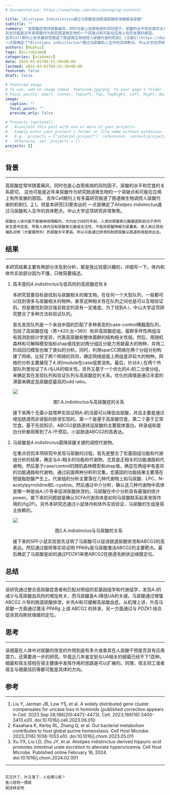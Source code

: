 ```yaml
---
# Documentation: https://wowchemy.com/docs/managing-content/

title: "Alistipes Indistinctus通过马尿酸促进肠道尿酸排泄缓解高尿酸"
subtitle: ""
summary: "高尿酸症常伴随着痛风，同时也是心血管疾病的风险因子。尿酸的水平和饮食的关系密切，
这也可能是近年来尿酸作为研究肠道微生物的一个突破点和可能在应用上有所发展的原因。
去年Cell期刊上有多篇研究报道了肠道微生物调控人尿酸代谢的机制[ [文献1](https://doi.org/10.1016/j.cell.2023.06.010)、[文献2](https://www.chinagut.cn/papers/read/1083032773) ]。但是本研究更突出的
一点是确定了*Alistipes indistinctus*通过马尿酸和人互作的具体靶点。中山大学这项研究非常聚焦。"
authors: [Huahui]
tags: [microbiome]
categories: [academic]
date: 2024-03-01T09:51:39+08:00
lastmod: 2024-03-01T09:51:39+08:00
featured: false
draft: false

# Featured image
# To use, add an image named `featured.jpg/png` to your page's folder.
# Focal points: Smart, Center, TopLeft, Top, TopRight, Left, Right, BottomLeft, Bottom, BottomRight.
image:
  caption: ""
  focal_point: ""
  preview_only: false

# Projects (optional).
#   Associate this post with one or more of your projects.
#   Simply enter your project's folder or file name without extension.
#   E.g. `projects = ["internal-project"]` references `content/project/deep-learning/index.md`.
#   Otherwise, set `projects = []`.
projects: []
---
```


## 背景
***

高尿酸症常伴随着痛风，同时也是心血管疾病的风险因子。尿酸的水平和饮食的关系密切，
这也可能是近年来尿酸作为研究肠道微生物的一个突破点和可能在应用上有所发展的原因。
去年Cell期刊上有多篇研究报道了肠道微生物调控人尿酸代谢的机制[[1](https://doi.org/10.1016/j.cell.2023.06.010)、[2](https://www.chinagut.cn/papers/read/1083032773) ]。但是本研究[3]更突出的
一点是确定了*Alistipes indistinctus*通过马尿酸和人互作的具体靶点。中山大学这项研究非常聚焦。


``
尿酸在人体内是不能被继续降解的，大约在1500万年前，人类的尿酸氧化酶基因和启动子序列发生遗传突变，导致人体内没有尿酸氧化酶或无活性，不能将尿酸降解为尿囊素，使人类比其他哺乳动物（大猩猩除外）的尿酸水平更高。所以只能通过排泄机制把尿酸从肠道和肾脏排出去。
``


## 结果
***

本研究结果主要有两部分涉及到分析，都是我比较感兴趣的，详细写一下。体内和体外实验部分因为不懂，只做简要描述。

1. 高丰度的*A.indistinctus*与低风险的高尿酸症有关
    
    本研究首要目标是找到与尿酸相关的微生物。在任何一个大型队列，一般都可以找到很多与尿酸相关的物种，甚至这种相关性在队列之间也是可以互相验证的。但是要找到效应强且稳定的具有一定难度。为了找到*A.i*，中山大学这项研究整合了多种方法和验证队列。
    
    首先发现队列是一个来自中国的匹配了多种表型的case-control横截面队列，包括了高尿酸症组（男>420;女>360）和非高尿酸症组。菌群多样性两组没有观测到统计学差异，代表高尿酸和整体菌群的结构相关性弱。然后，用随机森林和可解释模型指标shap值找到对两分组区分能力贡献最大的物种，并用二阶段回归模型也做了类似的分析。同时，利用sparCC网络在两个分组分别构建了网络，比较了两个网络的异同，确定网络层面上两组差异较大的物种。网络的分析主要展现了*A.i*的module在case组里消失。最后，针对*A.i*,在两个外部队列里验证了*A.i*与UA的相关性。另外又基于一个优化的*A.i*的二分类分组，来确定其在发现队列和验证队列与高尿酸症的关系。优化的阈值是通过丰度的滑窗来确定高尿酸症最高的odd ratio。  
    
    ![](fig1.png)
    <center>图1.A.indistinctus与高尿酸症的关系</center>
    
    接下来两个无菌小鼠喂养实验证明*A.i*的活菌可以降低血尿酸，并且主要是通过增加肠道而非肾脏的排泄实现的。第一个是基于高尿酸饮食，第二个基于正常饮食。基于先验知识，ABCG2是肠道转运尿酸的主要载体蛋白。转录组和蛋白分析都观察到了*A.i*干预后，小鼠肠道ABCG2的高表达。
  

2. 马尿酸是*A.indistinctus*菌降尿酸关键的调控代谢物。

    
    在重点侃侃本项研究中发现马尿酸的过程。首先是整合了宏基因组功能和代谢组分析的结果，确定与*A.i*相关的功能和代谢物，尤其是正相关的功能通路和代谢物。然后基于case/control的随机森林模型和shap值，确定在两组中有差异的功能通路和代谢物。通过前面两种分析的交集，宏基因的功能结果主要落在短链脂肪酸产生上。代谢组的分析主要落在几种代谢物上如马尿酸、LPC、N-acetylpyrrolidine和L-cystine。然后通过中介分析，确认这几种代谢物中具体是哪一种是由*A.i*介导来促进尿酸排泄的。马尿酸在中介分析具有最强的统计power。接下来的问题就是确认SCFA代谢具体是如何马尿酸联系起来发挥作用的(fig2F)。另外本研究还通过小鼠体内和体外实验验证，马尿酸的生成是宿主依赖的。 
    
    ![](fig2.png)
    <center>图2.A.indistinctus与马尿酸的关系</center>    
    
    接下来的SPF小鼠实验首先证明了马尿酸可以促进肠道尿酸排泄和ABCG2的高表达。然后通过敲除等实验证明 PPARγ是马尿酸激活ABCG2的主要靶点。最后确定了马尿酸是如何通过PDZK1来使ABCG2在肠道毛刷状边缘膜定位。

## 总结
***

  该研究通过整合高尿酸症患者和匹配对照组的宏基因组学和代谢组学，发现*A.i*的减少与高尿酸血风险的增加有关，而马尿酸是*A.i*降低UA的关键。马尿酸通过增强 ABCG2 介导的肠道尿酸排泄，补充*Ai*和可缓解高尿酸血症。从机理上讲，升高马尿酸一方面通过激活 PPARg 上调 ABCG2 的转录，另一方面通过与 PDZK1 结合促进其向刷状缘膜的定位。
    

## 思考
***

  该细菌在人体中对尿酸的改变的作用到底有多大或者其在人尿酸干预是否具有应用潜力，还需要进一步的研究。毕竟近几年鉴定到与UA相关的细菌已经不下1百种。
  细菌和宿主搭档在宿主健康中发挥作用的思路是可以扩展的。同理，宿主同工或者宿主与细菌拮抗等都可能是具体的方向。 
    



## 参考
***

1. Liu Y, Jarman JB, Low YS, et al. A widely distributed gene cluster compensates for uricase loss in hominids [published correction appears in Cell. 2023 Sep 28;186(20):4472-4473]. Cell. 2023;186(16):3400-3413.e20. doi:10.1016/j.cell.2023.06.010
2. Kasahara K, Kerby RL, Zhang Q, et al. Gut bacterial metabolism contributes to host global purine homeostasis. Cell Host Microbe. 2023;31(6):1038-1053.e10. doi:10.1016/j.chom.2023.05.011 
3. Xu YX, Liu LD, Zhu JY, et al. Alistipes indistinctus-derived hippuric acid promotes intestinal urate excretion to alleviate hyperuricemia. Cell Host Microbe. Published online February 16, 2024. doi:10.1016/j.chom.2024.02.001

---

```

花又开了，叶又落了，人在哪儿呢？
鱼儿轻轻一摆尾
就这样走吧

```


